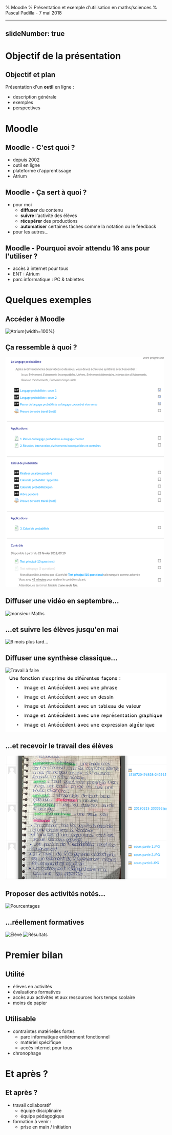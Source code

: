 % Moodle
% Présentation et exemple d'utilisation en maths/sciences
% Pascal Padilla - 7 mai 2018

---
slideNumber: true
---



# Objectif de la présentation


## Objectif et plan

Présentation d'un **outil** en ligne :

- description générale
- exemples
- perspectives




# Moodle


## Moodle - C'est quoi ?

- depuis 2002
- outil en ligne
- plateforme d'apprentissage
- Atrium

 
## Moodle - Ça sert à quoi ?

- pour moi 
	- **diffuser** du contenu
	- **suivre** l'activité des élèves
	- **récupérer** des productions
	- **automatiser** certaines tâches comme la notation ou le feedback
- pour les autres…


## Moodle - Pourquoi avoir attendu 16 ans pour l'utiliser ?

- accès à internet pour tous
- ENT : Atrium
- parc informatique : PC & tablettes

  

# Quelques exemples



## Accéder à Moodle

![Atrium](/home/bouscadilla/eclipse-workspace/prez-moodle/res/fig-098.png){width=100%}


## Ça ressemble à quoi ?

![Un cours, vu par le prof](./res/fig-001.png)

## Diffuser une vidéo en septembre…

![monsieur Maths](/home/bouscadilla/eclipse-workspace/prez-moodle/res/fig-099.png)


## …et suivre les élèves jusqu'en mai

![6 mois plus tard…](/home/bouscadilla/eclipse-workspace/prez-moodle/res/fig-100.png)


## Diffuser une synthèse classique…

![Travail à faire](/home/bouscadilla/eclipse-workspace/prez-moodle/res/fig-101.png)
![Travail à faire](./res/fig-032.png)


## …et recevoir le travail des élèves 

![Capture d'écran](./res/fig-011.png)


## Proposer des activités notés…

![Pourcentages](/home/bouscadilla/eclipse-workspace/prez-moodle/res/fig-103.png)

## …réellement formatives

![Élève](/home/bouscadilla/eclipse-workspace/prez-moodle/res/fig-102.png)
![Résultats](/home/bouscadilla/eclipse-workspace/prez-moodle/res/fig-105.png)



# Premier bilan


## Utilité

- élèves en activités
- évaluations formatives
- accès aux activités et aux ressources hors temps scolaire
- moins de papier


## Utilisable

- contraintes matérielles fortes
	- parc informatique entièrement fonctionnel
	- matériel spécifique
	- accès internet pour tous
- chronophage



# Et après ?

## Et après ?


- travail collaboratif
	- équipe disciplinaire
	- équipe pédagogique
- formation à venir :
	- prise en main / initiation
